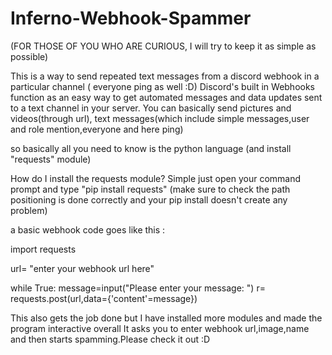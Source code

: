 # Inferno-Webhook-Spammer

(FOR THOSE OF YOU WHO ARE CURIOUS, I will try to keep it as simple as possible)

This is a way to send repeated text messages from a discord webhook in a particular channel ( everyone ping as well :D) 
Discord's built in Webhooks function as an easy way to get automated messages and data updates sent to a text channel in your server.
You can basically send pictures and videos(through url), text messages(which include simple messages,user and role mention,everyone and here ping)

so basically all you need to know is the python language (and install "requests" module)

How do I install the requests module?
Simple just open your command prompt and type "pip install requests" (make sure to check the path positioning is done correctly and your pip install doesn't create any problem)


a basic webhook code goes like this :




import requests 

url= "enter your webhook url here" 

while True:
   message=input("Please enter your message: ")
   r= requests.post(url,data={'content'=message})
   
   
   
This also gets the job done but I have installed more modules and made the program interactive overall
It asks you to enter webhook url,image,name and then starts spamming.Please check it out :D
   
   

